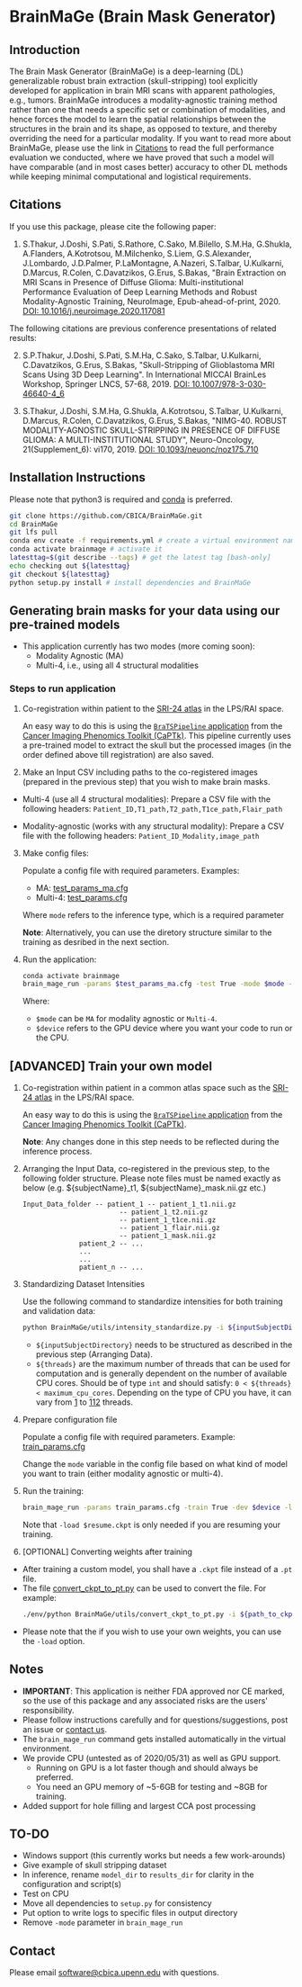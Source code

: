 # BrainMaGe (Brain Mask Generator)

## Introduction

The Brain Mask Generator (BrainMaGe) is a deep-learning (DL) generalizable robust brain extraction (skull-stripping) tool explicitly developed for application in brain MRI scans with apparent pathologies, e.g., tumors. BrainMaGe introduces a modality-agnostic training method rather than one that needs a specific set or combination of modalities, and hence forces the model to learn the spatial relationships between the structures in the brain and its shape, as opposed to texture, and thereby overriding the need for a particular modality. If you want to read more about BrainMaGe, please use the link in [Citations](##Citations) to read the full performance evaluation we conducted, where we have proved that such a model will have comparable (and in most cases better) accuracy to other DL methods while keeping minimal computational and logistical requirements.

## Citations

If you use this package, please cite the following paper:

1. S.Thakur, J.Doshi, S.Pati, S.Rathore, C.Sako, M.Bilello, S.M.Ha, G.Shukla, A.Flanders, A.Kotrotsou, M.Milchenko, S.Liem, G.S.Alexander, J.Lombardo, J.D.Palmer, P.LaMontagne, A.Nazeri, S.Talbar, U.Kulkarni, D.Marcus, R.Colen, C.Davatzikos, G.Erus, S.Bakas, "Brain Extraction on MRI Scans in Presence of Diffuse Glioma: Multi-institutional Performance Evaluation of Deep Learning Methods and Robust Modality-Agnostic Training, NeuroImage, Epub-ahead-of-print, 2020. [DOI: 10.1016/j.neuroimage.2020.117081](https://doi.org/10.1016/j.neuroimage.2020.117081)

The following citations are previous conference presentations of related results:  

2. S.P.Thakur, J.Doshi, S.Pati, S.M.Ha, C.Sako, S.Talbar, U.Kulkarni, C.Davatzikos, G.Erus, S.Bakas, "Skull-Stripping of Glioblastoma MRI Scans Using 3D Deep Learning". In International MICCAI BrainLes Workshop, Springer LNCS, 57-68, 2019. [DOI: 10.1007/978-3-030-46640-4_6](https://doi.org/10.1007/978-3-030-46640-4_6)

3. S.Thakur, J.Doshi, S.M.Ha, G.Shukla, A.Kotrotsou, S.Talbar, U.Kulkarni, D.Marcus, R.Colen, C.Davatzikos, G.Erus, S.Bakas, "NIMG-40. ROBUST MODALITY-AGNOSTIC SKULL-STRIPPING IN PRESENCE OF DIFFUSE GLIOMA: A MULTI-INSTITUTIONAL STUDY", Neuro-Oncology, 21(Supplement_6): vi170, 2019. [DOI: 10.1093/neuonc/noz175.710](https://doi.org/10.1093/neuonc/noz175.710)


## Installation Instructions

Please note that python3 is required and [conda](https://www.anaconda.com/) is preferred.

```bash
git clone https://github.com/CBICA/BrainMaGe.git
cd BrainMaGe
git lfs pull
conda env create -f requirements.yml # create a virtual environment named brainmage
conda activate brainmage # activate it
latesttag=$(git describe --tags) # get the latest tag [bash-only]
echo checking out ${latesttag}
git checkout ${latesttag}
python setup.py install # install dependencies and BrainMaGe
```

## Generating brain masks for your data using our pre-trained models

- This application currently has two modes (more coming soon):
  - Modality Agnostic (MA)
  - Multi-4, i.e., using all 4 structural modalities

### Steps to run application

1. Co-registration within patient to the [SRI-24 atlas](https://www.nitrc.org/projects/sri24/) in the LPS/RAI space.

    An easy way to do this is using the [```BraTSPipeline``` application](https://cbica.github.io/CaPTk/preprocessing_brats.html) from the [Cancer Imaging Phenomics Toolkit (CaPTk)](https://github.com/CBICA/CaPTk/). This pipeline currently uses a pre-trained model to extract the skull but the processed images (in the order defined above till registration) are also saved.

2. Make an Input CSV including paths to the co-registered images (prepared in the previous step) that you wish to make brain masks.

  - Multi-4 (use all 4 structural modalities): Prepare a CSV file with the following headers:
  `Patient_ID,T1_path,T2_path,T1ce_path,Flair_path`

  - Modality-agnostic (works with any structural modality): Prepare a CSV file with the following headers:
  `Patient_ID_Modality,image_path`


3. Make config files:

    Populate a config file with required parameters. Examples:
    - MA: [test_params_ma.cfg](./BrainMaGe/config/test_params_ma.cfg)
    - Multi-4: [test_params.cfg](./BrainMaGe/config/test_params_multi_4.cfg)

    Where `mode` refers to the inference type, which is a required parameter

    **Note**: Alternatively, you can use the diretory structure similar to the training as desribed in the next section.

4. Run the application:

    ```bash
    conda activate brainmage
    brain_mage_run -params $test_params_ma.cfg -test True -mode $mode -dev $device
    ```

    Where:
    - ```$mode``` can be ```MA``` for modality agnostic or ```Multi-4```.
    - ```$device``` refers to the GPU device where you want your code to run or the CPU.

## [ADVANCED] Train your own model

1. Co-registration within patient in a common atlas space such as the [SRI-24 atlas](https://www.nitrc.org/projects/sri24/) in the LPS/RAI space. 

    An easy way to do this is using the [```BraTSPipeline``` application](https://cbica.github.io/CaPTk/preprocessing_brats.html) from the [Cancer Imaging Phenomics Toolkit (CaPTk)](https://github.com/CBICA/CaPTk/).

    **Note**: Any changes done in this step needs to be reflected during the inference process.

2. Arranging the Input Data, co-registered in the previous step, to the following folder structure. Please note files must be named exactly as below (e.g. ${subjectName}_t1, ${subjectName}_mask.nii.gz etc.) 

    ```
    Input_Data_folder -- patient_1 -- patient_1_t1.nii.gz
                            -- patient_1_t2.nii.gz
                            -- patient_1_t1ce.nii.gz
                            -- patient_1_flair.nii.gz
                            -- patient_1_mask.nii.gz
                  patient_2 -- ...
                  ...
                  ...
                  patient_n -- ...
    ```

3. Standardizing Dataset Intensities

    Use the following command to standardize intensities for both training and validation data:

    ```bash
    python BrainMaGe/utils/intensity_standardize.py -i ${inputSubjectDirectory} -o ${outputSubjectDirectory} -t ${threads}
    ```

    - ```${inputSubjectDirectory}``` needs to be structured as described in the previous step (Arranging Data).
    - `${threads}` are the maximum number of threads that can be used for computation and is generally dependent on the number of available CPU cores. Should be of type `int` and should satisfy: `0 < ${threads} < maximum_cpu_cores`. Depending on the type of CPU you have, it can vary from [1](https://ark.intel.com/content/www/us/en/ark/products/37133/intel-core-2-solo-processor-ulv-su3500-3m-cache-1-40-ghz-800-mhz-fsb.html) to [112](https://www.intel.com/content/www/us/en/products/processors/xeon/scalable/platinum-processors/platinum-9282.html) threads.

4. Prepare configuration file

    Populate a config file with required parameters. Example: [train_params.cfg](./BrainMaGe/config/train_params.cfg)

    Change the ```mode``` variable in the config file based on what kind of model you want to train (either modality agnostic or multi-4).

5. Run the training:

    ```bash
    brain_mage_run -params train_params.cfg -train True -dev $device -load $resume.ckpt
    ```

    Note that ```-load $resume.ckpt``` is only needed if you are resuming your training. 

6. [OPTIONAL] Converting weights after training

  - After training a custom model, you shall have a `.ckpt` file instead of a `.pt` file.
  - The file [convert_ckpt_to_pt.py](./BrainMaGe/utils/convert_ckpt_to_pt.py) can be used  to convert the file. For example:
      ```bash
      ./env/python BrainMaGe/utils/convert_ckpt_to_pt.py -i ${path_to_ckpt_file_with_filename} -o {path_to_pt_file_with_filename}
      ```
  - Please note that the if you wish to use your own weights, you can use the ```-load``` option.


## Notes

- **IMPORTANT**: This application is neither FDA approved nor CE marked, so the use of this package and any associated risks are the users' responsibility.
- Please follow instructions carefully and for questions/suggestions, post an issue or [contact us](##Contact). 
- The ```brain_mage_run``` command gets installed automatically in the virtual environment.
- We provide CPU (untested as of 2020/05/31) as well as GPU support. 
  - Running on GPU is a lot faster though and should always be preferred. 
  - You need an GPU memory of ~5-6GB for testing and ~8GB for training.
- Added support for hole filling and largest CCA post processing
## TO-DO

- Windows support (this currently works but needs a few work-arounds)
- Give example of skull stripping dataset 
- In inference, rename ```model_dir``` to ```results_dir``` for clarity in the configuration and script(s)
- Test on CPU
- Move all dependencies to ```setup.py``` for consistency 
- Put option to write logs to specific files in output directory
- Remove ```-mode``` parameter in ```brain_mage_run```

## Contact

Please email software@cbica.upenn.edu with questions.
